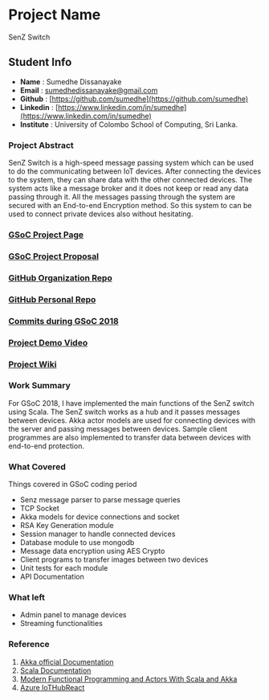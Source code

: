# Project Name
SenZ Switch

## Student Info
* <b>Name</b> : Sumedhe Dissanayake
* <b>Email</b> : [sumedhedissanayake@gmail.com](mailto:sumedhedissanayake@gmail.com)
* <b>Github</b> : [https://github.com/sumedhe](https://github.com/sumedhe)
* <b>Linkedin</b> : [https://www.linkedin.com/in/sumedhe](https://www.linkedin.com/in/sumedhe)
* <b>Institute</b> : University of Colombo School of Computing, Sri Lanka.


### Project Abstract
SenZ Switch is a high-speed message passing system which can be used to do the communicating between IoT devices. After connecting the devices to the system, they can share data with the other connected devices. The system acts like a message broker and it does not keep or read any data passing through it. All the messages passing through the system are secured with an End-to-end Encryption method. So this system to can be used to connect private devices also without hesitating.


### [GSoC Project Page](https://summerofcode.withgoogle.com/projects/#6441506961883136)

### [GSoC Project Proposal](https://drive.google.com/open?id=1H_gOvQTQoHPOiBmdKv65zb3ADAw84eup)

### [GitHub Organization Repo](https://github.com/scorelab/senz)

### [GitHub Personal Repo](https://github.com/sumedhe/senz)

### [Commits during GSoC 2018](https://github.com/scorelab/senz/commits?author=sumedhe)

### [Project Demo Video](http://LinkToDemoVideo)

### [Project Wiki](https://github.com/sumedhe/senz/wiki)

### Work Summary

For GSoC 2018, I have implemented the main functions of the SenZ switch using Scala. The SenZ switch works as a hub and it passes messages between devices. Akka actor models are used for connecting devices with the server and passing messages between devices. Sample client programmes are also implemented to transfer data between devices with end-to-end protection.

### What Covered
Things covered in GSoC coding period
- Senz message parser to parse message queries
- TCP Socket
- Akka models for device connections and socket
- RSA Key Generation module
- Session manager to handle connected devices
- Database module to use mongodb
- Message data encryption using AES Crypto
- Client programs to transfer images between two devices
- Unit tests for each module
- API Documentation


### What left
- Admin panel to manage devices
- Streaming functionalities

### Reference
1. [Akka official Documentation](https://akka.io/docs/)
2. [Scala Documentation](https://docs.scala-lang.org)
3. [Modern Functional Programming and Actors With Scala and Akka](https://pdfs.semanticscholar.org/1f1e/398b39a77681e0c83feb12e2bcdace133728.pdf)
4. [Azure IoTHubReact](https://azure.github.io/toketi-iothubreact)
